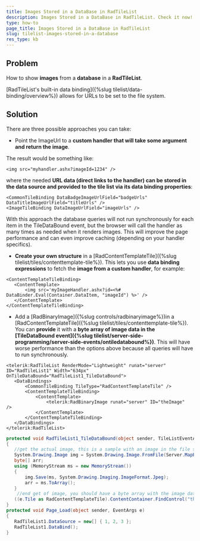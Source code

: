 ```yaml
---
title: Images Stored in a DataBase in RadTileList
description: Images Stored in a DataBase in RadTileList. Check it now!
type: how-to
page_title: Images Stored in a DataBase in RadTileList
slug: tilelist-images-stored-in-a-database
res_type: kb
---
```



## Problem

How to show **images** from a **database** in a **RadTileList**.

[RadTileList's built-in data binding]({%slug tilelist/data-binding/overview%}) allows for URLs to be set to the file system.

## Solution

There are three possible approaches you can take:

- Point the ImageUrl to a **custom handler that will take some argument and return the image**.

 The result would be something like:

 ````
 <img src="myhandler.ashx?imageId=1234" />
 ````
 
 where the needed **URL data (direct links to the handler) can be stored in the data source and provided to the tile list via its data binding properties**:

 ````
 <CommonTileBinding DataBadgeImageUrlField="badgeUrls" DataTitleImageUrlField="titleUrls" />
<ImageTileBinding DataImageUrlField="imageUrls" />
 ````
 
 With this approach the database queries will not run synchronously for each item in the TileDataBound event, but the browser will call the handler as many times as needed when it renders images. This will improve the page performance and can even improve caching (depending on your handler specifics).
 
- **Create your own structure** in a [RadContentTemplateTile]({%slug tilelist/tiles/contenttemplate-tile%}). This lets you use **data binding expressions** to fetch the **image from a custom handler**, for example:  

 ````
 <ContentTemplateTileBinding>
    <ContentTemplate>
        <img src='myImageHandler.ashx?id=<%# DataBinder.Eval(Container.DataItem, "imageId") %>' />
    </ContentTemplate>
</ContentTemplateTileBinding>
 ````
 
- Add a [RadBinaryImage]({%slug controls/radbinaryimage%})in a [RadContentTemplateTile]({%slug tilelist/tiles/contenttemplate-tile%}). You can **provide** it with a **byte array of image data in the [TileDataBound event]({%slug tilelist/server-side-programming/server-side-events/ontiledatabound%})**. This will have worse performance than the options above because all queries will have to run synchronously.  

 ````ASPX
 <telerik:RadTileList RenderMode="Lightweight" runat="server" ID="RadTileList1" Width="634px" OnTileDataBound="RadTileList1_TileDataBound">
    <DataBindings>
        <CommonTileBinding TileType="RadContentTemplateTile" />
        <ContentTemplateTileBinding>
            <ContentTemplate>
                <telerik:RadBinaryImage runat="server" ID="theImage"  />
            </ContentTemplate>
        </ContentTemplateTileBinding>
    </DataBindings>
</telerik:RadTileList>
 ````

 ````C#
 protected void RadTileList1_TileDataBound(object sender, TileListEventArgs e)
{
    //get the actual image, this is a sample with an image in the file system
    System.Drawing.Image img = System.Drawing.Image.FromFile(Server.MapPath("~/images/someImage.png"));
    byte[] arr;
    using (MemoryStream ms = new MemoryStream())
    {
        img.Save(ms, System.Drawing.Imaging.ImageFormat.Jpeg);
        arr = ms.ToArray();
    }
     //end get of image, you should have a byte array with the image data at this point
    ((e.Tile as RadContentTemplateTile).ContentContainer.FindControl("theImage") as RadBinaryImage).DataValue = arr;
}
protected void Page_Load(object sender, EventArgs e)
{
    RadTileList1.DataSource = new[] { 1, 2, 3 };
    RadTileList1.DataBind();
}
 ````

 